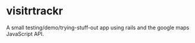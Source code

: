 visitrtrackr
============

A small testing/demo/trying-stuff-out app using rails and the google maps JavaScript API.
